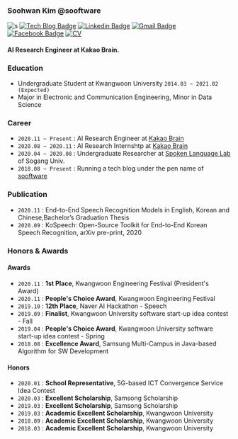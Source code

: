 ### Soohwan Kim @sooftware   
  
![s](https://komarev.com/ghpvc/?username=sooftware) [![Tech Blog Badge](http://img.shields.io/badge/-Tech%20blog-black?style=flat-square&logo=github&link=https://zzsza.github.io/)](https://blog.naver.com/sooftware) [![Linkedin Badge](https://img.shields.io/badge/-LinkedIn-blue?style=flat-square&logo=Linkedin&logoColor=white&link=https://www.linkedin.com/in/soohwan-kim-532092182/)](https://www.linkedin.com/in/soohwan-kim-532092182/) [![Gmail Badge](https://img.shields.io/badge/Gmail-d14836?style=flat-square&logo=Gmail&logoColor=white&link=mailto:snugyun01@gmail.com)](mailto:sh951011@gmail.com) [![Facebook Badge](https://img.shields.io/badge/facebook-1877f2?style=flat-square&logo=facebook&logoColor=white&link=https://www.facebook.com/zzsza)](https://facebook.com/sooftware95) [![CV](https://img.shields.io/badge/Curriculum%20Vitae-informational?style=flat-square&logo=Latex&logoColor=white&link=https://www.linkedin.com/in/soohwan-kim-532092182/)](https://github.com/sooftware/sooftware/blob/master/CV.pdf)  
  
#### AI Research Engineer at Kakao Brain.  
  
### Education
* Undergraduate Student at Kwangwoon University `2014.03 ~ 2021.02 (Expected)`  
* Major in Electronic and Communication Engineering, Minor in Data Science  
  
### Career
* `2020.11 ~ Present` : AI Research Engineer at [Kakao Brain](https://www.kakaobrain.com/)  
* `2020.08 ~ 2020.11` : AI Research Internshtp at [Kakao Brain](https://www.kakaobrain.com/) 
* `2020.04 ~ 2020.08` : Undergraduate Researcher at [Spoken Language Lab](http://speech.sogang.ac.kr/) of Sogang Univ.
* `2018.08 ~ Present` : Running a tech blog under the pen name of [sooftware](https://blog.naver.com/sooftware)
  
### Publication
* `2020.11` : End-to-End Speech Recognition Models in English, Korean and Chinese,Bachelor’s Graduation Thesis
* `2020.09` : KoSpeech: Open-Source Toolkit for End-to-End Korean Speech Recognition, arXiv pre-print, 2020
  
### Honors & Awards
#### Awards
* `2020.11` : **1st Place**, Kwangwoon Engineering Festival (President's Award)
* `2020.11` : **People's Choice Award**, Kwangwoon Engineering Festival
* `2019.10` : **12th Place**, Naver AI Hackathon - Speech
* `2019.09` : **Finalist**, Kwangwoon University software start-up idea contest - Fall
* `2019.04` : **People's Choice Award**, Kwangwoon University software start-up idea contest - Spring
* `2018.08` : **Excellence Award**, Samsung Multi-Campus in Java-based Algorithm for SW Development
#### Honors
* `2020.01` : **School Representative**, 5G-based ICT Convergence Service Idea Contest
* `2020.03` : **Excellent Scholarship**, Samsong Scholarship
* `2019.03` : **Excellent Scholarship**, Samsong Scholarship
* `2019.03` : **Academic Excellent Scholarship**, Kwangwoon University
* `2018.09` : **Academic Excellent Scholarship**, Kwangwoon University
* `2018.03` : **Academic Excellent Scholarship**, Kwangwoon University
  
<!--
**sooftware/sooftware** is a ✨ _special_ ✨ repository because its `README.md` (this file) appears on your GitHub profile.
  
Here are some ideas to get you started:

- 🔭 I’m currently working on ...
- 🌱 I’m currently learning ...
- 👯 I’m looking to collaborate on ...
- 🤔 I’m looking for help with ...
- 💬 Ask me about ...
- 📫 How to reach me: ...
- 😄 Pronouns: ...
- ⚡ Fun fact: ...
-->
